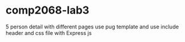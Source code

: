 # comp2068-lab3
5 person detail with different pages use pug template and use include header and css file with Express js
